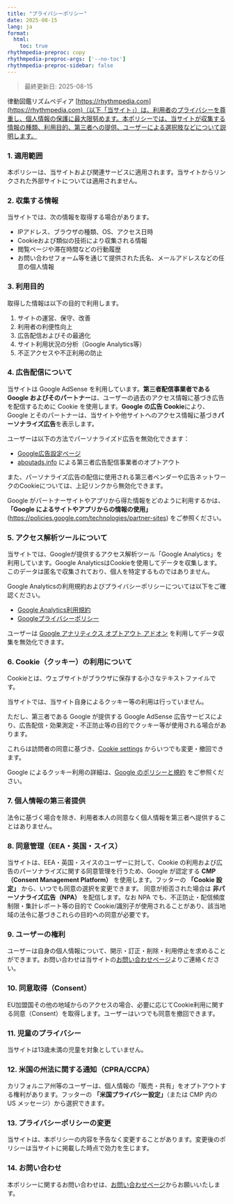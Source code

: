 ```yaml
---
title: "プライバシーポリシー"
date: 2025-08-15
lang: ja
format:
  html:
    toc: true
rhythmpedia-preproc: copy
rhythmpedia-preproc-args: ['--no-toc']
rhythmpedia-preproc-sidebar: false
---
```


> 最終更新日: 2025-08-15

律動図鑑リズムペディア [https://rhythmpedia.com](https://rhythmpedia.com)（以下「当サイト」）は、利用者のプライバシーを尊重し、個人情報の保護に最大限努めます。本ポリシーでは、当サイトが収集する情報の種類、利用目的、第三者への提供、ユーザーによる選択肢などについて説明します。

### 1. 適用範囲

本ポリシーは、当サイトおよび関連サービスに適用されます。当サイトからリンクされた外部サイトについては適用されません。

### 2. 収集する情報

当サイトでは、次の情報を取得する場合があります。

* IPアドレス、ブラウザの種類、OS、アクセス日時
* Cookieおよび類似の技術により収集される情報
* 閲覧ページや滞在時間などの行動履歴
* お問い合わせフォーム等を通じて提供された氏名、メールアドレスなどの任意の個人情報

### 3. 利用目的

取得した情報は以下の目的で利用します。

1. サイトの運営、保守、改善
2. 利用者の利便性向上
3. 広告配信およびその最適化
4. サイト利用状況の分析（Google Analytics等）
5. 不正アクセスや不正利用の防止

### 4. 広告配信について

当サイトは Google AdSense を利用しています。**第三者配信事業者である Google およびそのパートナー**は、ユーザーの過去のアクセス情報に基づき広告を配信するために Cookie を使用します。**Google の広告 Cookie**により、Google とそのパートナーは、当サイトや他サイトへのアクセス情報に基づき**パーソナライズ広告**を表示します。

ユーザーは以下の方法でパーソナライズド広告を無効化できます：

* [Google広告設定ページ](https://adssettings.google.com/)
* [aboutads.info](https://optout.aboutads.info/) による第三者広告配信事業者のオプトアウト

また、パーソナライズ広告の配信に使用される第三者ベンダーや広告ネットワークのCookieについては、上記リンクから無効化できます。

Google がパートナーサイトやアプリから得た情報をどのように利用するかは、**「Google によるサイトやアプリからの情報の使用」**(https://policies.google.com/technologies/partner-sites) をご参照ください。

### 5. アクセス解析ツールについて

当サイトでは、Googleが提供するアクセス解析ツール「Google Analytics」を利用しています。Google AnalyticsはCookieを使用してデータを収集します。このデータは匿名で収集されており、個人を特定するものではありません。

Google Analyticsの利用規約およびプライバシーポリシーについては以下をご確認ください。

* [Google Analytics利用規約](https://marketingplatform.google.com/about/analytics/terms/jp/)
* [Googleプライバシーポリシー](https://policies.google.com/privacy?hl=ja)

ユーザーは [Google アナリティクス オプトアウト アドオン](https://tools.google.com/dlpage/gaoptout?hl=ja) を利用してデータ収集を無効化できます。

### 6. Cookie（クッキー）の利用について

Cookieとは、ウェブサイトがブラウザに保存する小さなテキストファイルです。

当サイトでは、当サイト自身によるクッキー等の利用は行っていません。  

ただし、第三者である Google が提供する Google AdSense 広告サービスにより、広告配信・効果測定・不正防止等の目的でクッキー等が使用される場合があります。  

これらは訪問者の同意に基づき、[Cookie settings](javascript:Cookiebot.renew()) からいつでも変更・撤回できます。  

Google によるクッキー利用の詳細は、[Google のポリシーと規約](https://policies.google.com/technologies/ads) をご参照ください。

<!--
当サイトでは次の目的でCookieを使用します。

* サイトの利便性向上
* アクセス解析
* 広告配信とその最適化

ユーザーはブラウザの設定でCookieを無効にできますが、その場合、一部の機能が正常に動作しない場合があります。
-->


### 7. 個人情報の第三者提供

法令に基づく場合を除き、利用者本人の同意なく個人情報を第三者へ提供することはありません。

### 8. 同意管理（EEA・英国・スイス）

当サイトは、EEA・英国・スイスのユーザーに対して、Cookie の利用および広告のパーソナライズに関する同意管理を行うため、Google が認定する **CMP（Consent Management Platform）** を使用します。フッターの **「Cookie 設定」** から、いつでも同意の選択を変更できます。 同意が拒否された場合は **非パーソナライズ広告（NPA）** を配信します。なお NPA でも、不正防止・配信頻度制限・集計レポート等の目的で Cookie/識別子が使用されることがあり、該当地域の法令に基づきこれらの目的への同意が必要です。


### 9. ユーザーの権利
ユーザーは自身の個人情報について、開示・訂正・削除・利用停止を求めることができます。お問い合わせは当サイトの[お問い合わせページ](/contact/ja/)よりご連絡ください。

### 10. 同意取得（Consent）
EU加盟国その他の地域からのアクセスの場合、必要に応じてCookie利用に関する同意（Consent）を取得します。ユーザーはいつでも同意を撤回できます。

### 11. 児童のプライバシー
当サイトは13歳未満の児童を対象としていません。

### 12. 米国の州法に関する通知（CPRA/CCPA）
カリフォルニア州等のユーザーは、個人情報の「販売・共有」をオプトアウトする権利があります。フッターの **「米国プライバシー設定」**（または CMP 内の US メッセージ）から選択できます。

### 13. プライバシーポリシーの変更
当サイトは、本ポリシーの内容を予告なく変更することがあります。変更後のポリシーは当サイトに掲載した時点で効力を生じます。

### 14. お問い合わせ
本ポリシーに関するお問い合わせは、[お問い合わせページ](/contact/ja/)からお願いいたします。



